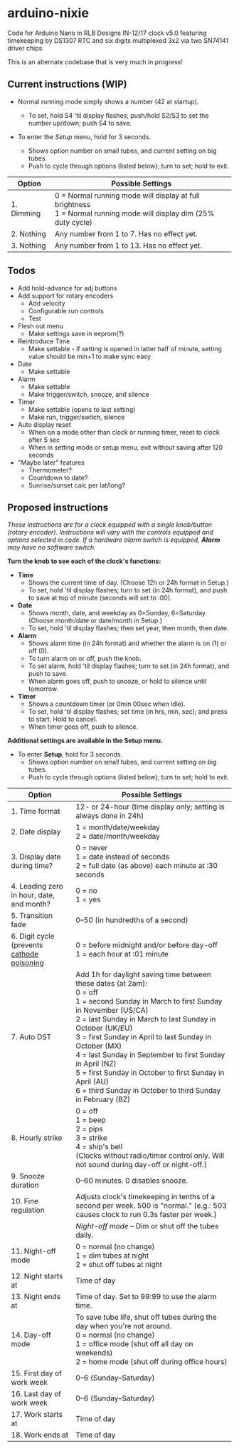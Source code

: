 # arduino-nixie
Code for Arduino Nano in RLB Designs IN-12/17 clock v5.0
featuring timekeeping by DS1307 RTC and six digits multiplexed 3x2 via two SN74141 driver chips

This is an alternate codebase that is very much in progress!

## Current instructions (WIP)

* Normal running mode simply shows a number (42 at startup).
  * To set, hold S4 'til display flashes; push/hold S2/S3 to set the number up/down; push S4 to save.

* To enter the *Setup* menu, hold for 3 seconds.
  * Shows option number on small tubes, and current setting on big tubes.
  * Push to cycle through options (listed below); turn to set; hold to exit.

| Option | Possible Settings |
| --- | --- |
| 1. Dimming | 0 = Normal running mode will display at full brightness<br/>1 = Normal running mode will display dim (25% duty cycle) |
| 2. Nothing | Any number from 1 to 7. Has no effect yet. |
| 3. Nothing | Any number from 1 to 13. Has no effect yet. |

## Todos

* Add hold-advance for adj buttons
* Add support for rotary encoders
  * Add velocity
  * Configurable run controls
  * Test
* Flesh out menu
  * Make settings save in eeprom(?)
* Reintroduce Time
  * Make settable - if setting is opened in latter half of minute, setting value should be min+1 to make sync easy
* Date
  * Make settable
* Alarm
  * Make settable
  * Make trigger/switch, snooze, and silence
* Timer
  * Make settable (opens to last setting)
  * Make run, trigger/switch, silence
* Auto display reset
  * When on a mode other than clock or running timer, reset to clock after 5 sec
  * When in setting mode or setup menu, exit without saving after 120 seconds
* "Maybe later" features
  * Thermometer?
  * Countdown to date?
  * Sunrise/sunset calc per lat/long?

## Proposed instructions

_These instructions are for a clock equipped with a single knob/button (rotary encoder). Instructions will vary with the controls equipped and options selected in code. If a hardware alarm switch is equipped, **Alarm** may have no software switch._

**Turn the knob to see each of the clock's functions:**

* **Time**
  * Shows the current time of day. (Choose 12h or 24h format in Setup.)
  * To set, hold 'til display flashes; turn to set (in 24h format), and push to save at top of minute (seconds will set to :00).
* **Date**
  * Shows month, date, and weekday as 0=Sunday, 6=Saturday. (Choose month/date or date/month in Setup.)
  * To set, hold 'til display flashes; then set year, then month, then date.
* **Alarm**
  * Shows alarm time (in 24h format) and whether the alarm is on (1) or off (0).
  * To turn alarm on or off, push the knob.
  * To set alarm, hold 'til display flashes; turn to set (in 24h format), and push to save.
  * When alarm goes off, push to snooze, or hold to silence until tomorrow.
* **Timer**
  * Shows a countdown timer (or 0min 00sec when idle).
  * To set, hold 'til display flashes; set time (in hrs, min, sec); and press to start. Hold to cancel.
  * When timer goes off, push to silence.

**Additional settings are available in the Setup menu.**

* To enter **Setup**, hold for 3 seconds.
  * Shows option number on small tubes, and current setting on big tubes.
  * Push to cycle through options (listed below); turn to set; hold to exit.

| Option | Possible Settings |
| --- | --- |
| 1. Time format | 12- or 24-hour (time display only; setting is always done in 24h) |
| 2. Date display | 1 = month/date/weekday<br/>2 = date/month/weekday |
| 3. Display date during time? | 0 = never<br/>1 = date instead of seconds<br/>2 = full date (as above) each minute at :30 seconds |
| 4. Leading zero in hour, date, and month? | 0 = no<br/>1 = yes |
| 5. Transition fade | 0–50 (in hundredths of a second) |
| 6. Digit cycle (prevents [cathode poisoning](http://www.tube-tester.com/sites/nixie/different/cathode%20poisoning/cathode-poisoning.htm) | 0 = before midnight and/or before day-off<br/>1 = each hour at :01 minute |
| 7. Auto DST | Add 1h for daylight saving time between these dates (at 2am):<br/>0 = off<br/>1 = second Sunday in March to first Sunday in November (US/CA)<br/>2 = last Sunday in March to last Sunday in October (UK/EU)<br/>3 = first Sunday in April to last Sunday in October (MX)<br/>4 = last Sunday in September to first Sunday in April (NZ)<br/>5 = first Sunday in October to first Sunday in April (AU)<br/>6 = third Sunday in October to third Sunday in February (BZ) |
| 8. Hourly strike | 0 = off<br/>1 = beep<br/>2 = pips<br/>3 = strike<br/>4 = ship's bell<br/>(Clocks without radio/timer control only. Will not sound during day-off or night-off.) |
| 9. Snooze duration | 0–60 minutes. 0 disables snooze. |
| 10. Fine regulation | Adjusts clock's timekeeping in tenths of a second per week. 500 is "normal." (e.g.: 503 causes clock to run 0.3s faster per week.) |
| | *Night-off mode* – Dim or shut off the tubes daily. |
| 11. Night-off mode | 0 = normal (no change)<br/>1 = dim tubes at night<br/>2 = shut off tubes at night |
| 12. Night starts at | Time of day |
| 13. Night ends at | Time of day. Set to 99:99 to use the alarm time. |
| 14. Day-off mode | To save tube life, shut off tubes during the day when you're not around.<br/>0 = normal (no change)<br/>1 = office mode (shut off all day on weekends)<br/>2 = home mode (shut off during office hours) |
| 15. First day of work week | 0–6 (Sunday–Saturday) |
| 16. Last day of work week | 0–6 (Sunday–Saturday) |
| 17. Work starts at | Time of day |
| 18. Work ends at | Time of day |